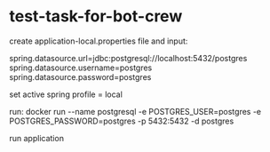 # test-task-for-bot-crew
create application-local.properties file and input:

spring.datasource.url=jdbc:postgresql://localhost:5432/postgres
spring.datasource.username=postgres
spring.datasource.password=postgres

set active spring profile = local

run:
docker run --name postgresql -e POSTGRES_USER=postgres -e POSTGRES_PASSWORD=postgres -p 5432:5432 -d postgres

run application
